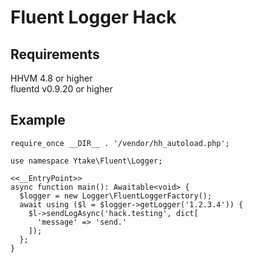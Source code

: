 # Fluent Logger Hack

## Requirements

HHVM 4.8 or higher  
fluentd v0.9.20 or higher

## Example

```hack
require_once __DIR__ . '/vendor/hh_autoload.php';

use namespace Ytake\Fluent\Logger;

<<__EntryPoint>>
async function main(): Awaitable<void> {
  $logger = new Logger\FluentLoggerFactory();
  await using ($l = $logger->getLogger('1.2.3.4')) {
    $l->sendLogAsync('hack.testing', dict[
      'message' => 'send.'
    ]);
  };
}

```

